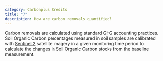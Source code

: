 ```yaml
---
category: Carbonplus Credits
title: "7"
description: How are carbon removals quantified?
---
```

Carbon removals are calculated using standard GHG accounting practices. Soil Organic Carbon percentages measured in soil samples are calibrated with [Sentinel 2](https://sentinel.esa.int/web/sentinel/missions/sentinel-2) satellite imagery in a given monitoring time period to calculate the changes in Soil Organic Carbon stocks from the baseline measurement.